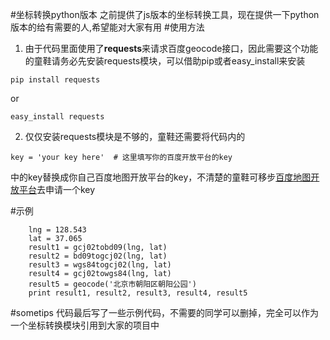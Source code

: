 #坐标转换python版本
之前提供了js版本的坐标转换工具，现在提供一下python版本的给有需要的人,希望能对大家有用
#使用方法
1. 由于代码里面使用了**requests**来请求百度geocode接口，因此需要这个功能的童鞋请务必先安装requests模块，可以借助pip或者easy_install来安装
```
pip install requests
```
or
```
easy_install requests
```
2. 仅仅安装requests模块是不够的，童鞋还需要将代码内的
```
key = 'your key here'  # 这里填写你的百度开放平台的key
```
中的key替换成你自己百度地图开放平台的key，不清楚的童鞋可移步[百度地图开放平台](http://developer.baidu.com/map/index.php?title=首页)去申请一个key

#示例
```
	lng = 128.543
    lat = 37.065
    result1 = gcj02tobd09(lng, lat)
    result2 = bd09togcj02(lng, lat)
    result3 = wgs84togcj02(lng, lat)
    result4 = gcj02towgs84(lng, lat)
    result5 = geocode('北京市朝阳区朝阳公园')
    print result1, result2, result3, result4, result5
```

#sometips
代码最后写了一些示例代码，不需要的同学可以删掉，完全可以作为一个坐标转换模块引用到大家的项目中